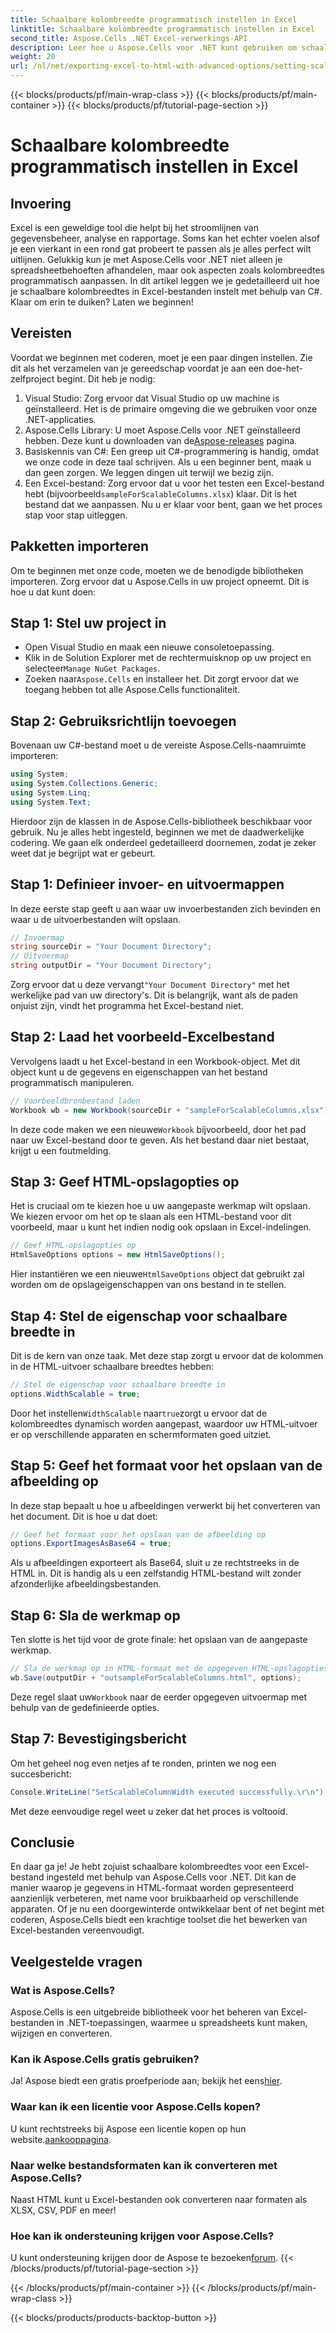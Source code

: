 ```yaml
---
title: Schaalbare kolombreedte programmatisch instellen in Excel
linktitle: Schaalbare kolombreedte programmatisch instellen in Excel
second_title: Aspose.Cells .NET Excel-verwerkings-API
description: Leer hoe u Aspose.Cells voor .NET kunt gebruiken om schaalbare kolombreedtes in Excel-bestanden programmatisch in te stellen. Perfect voor efficiënte gegevenspresentatie.
weight: 20
url: /nl/net/exporting-excel-to-html-with-advanced-options/setting-scalable-column-width/
---
```


{{< blocks/products/pf/main-wrap-class >}}
{{< blocks/products/pf/main-container >}}
{{< blocks/products/pf/tutorial-page-section >}}

# Schaalbare kolombreedte programmatisch instellen in Excel

## Invoering
Excel is een geweldige tool die helpt bij het stroomlijnen van gegevensbeheer, analyse en rapportage. Soms kan het echter voelen alsof je een vierkant in een rond gat probeert te passen als je alles perfect wilt uitlijnen. Gelukkig kun je met Aspose.Cells voor .NET niet alleen je spreadsheetbehoeften afhandelen, maar ook aspecten zoals kolombreedtes programmatisch aanpassen. In dit artikel leggen we je gedetailleerd uit hoe je schaalbare kolombreedtes in Excel-bestanden instelt met behulp van C#. Klaar om erin te duiken? Laten we beginnen!
## Vereisten
Voordat we beginnen met coderen, moet je een paar dingen instellen. Zie dit als het verzamelen van je gereedschap voordat je aan een doe-het-zelfproject begint. Dit heb je nodig:
1. Visual Studio: Zorg ervoor dat Visual Studio op uw machine is geïnstalleerd. Het is de primaire omgeving die we gebruiken voor onze .NET-applicaties.
2.  Aspose.Cells Library: U moet Aspose.Cells voor .NET geïnstalleerd hebben. Deze kunt u downloaden van de[Aspose-releases](https://releases.aspose.com/cells/net/) pagina. 
3. Basiskennis van C#: Een greep uit C#-programmering is handig, omdat we onze code in deze taal schrijven. Als u een beginner bent, maak u dan geen zorgen. We leggen dingen uit terwijl we bezig zijn.
4.  Een Excel-bestand: Zorg ervoor dat u voor het testen een Excel-bestand hebt (bijvoorbeeld`sampleForScalableColumns.xlsx`) klaar. Dit is het bestand dat we aanpassen.
Nu u er klaar voor bent, gaan we het proces stap voor stap uitleggen.
## Pakketten importeren
Om te beginnen met onze code, moeten we de benodigde bibliotheken importeren. Zorg ervoor dat u Aspose.Cells in uw project opneemt. Dit is hoe u dat kunt doen:
## Stap 1: Stel uw project in
- Open Visual Studio en maak een nieuwe consoletoepassing.
-  Klik in de Solution Explorer met de rechtermuisknop op uw project en selecteer`Manage NuGet Packages`.
-  Zoeken naar`Aspose.Cells` en installeer het. Dit zorgt ervoor dat we toegang hebben tot alle Aspose.Cells functionaliteit.
## Stap 2: Gebruiksrichtlijn toevoegen
Bovenaan uw C#-bestand moet u de vereiste Aspose.Cells-naamruimte importeren:
```csharp
using System;
using System.Collections.Generic;
using System.Linq;
using System.Text;
```
Hierdoor zijn de klassen in de Aspose.Cells-bibliotheek beschikbaar voor gebruik.
Nu je alles hebt ingesteld, beginnen we met de daadwerkelijke codering. We gaan elk onderdeel gedetailleerd doornemen, zodat je zeker weet dat je begrijpt wat er gebeurt.
## Stap 1: Definieer invoer- en uitvoermappen
In deze eerste stap geeft u aan waar uw invoerbestanden zich bevinden en waar u de uitvoerbestanden wilt opslaan. 
```csharp
// Invoermap
string sourceDir = "Your Document Directory"; 
// Uitvoermap
string outputDir = "Your Document Directory"; 
```
 Zorg ervoor dat u deze vervangt`"Your Document Directory"` met het werkelijke pad van uw directory's. Dit is belangrijk, want als de paden onjuist zijn, vindt het programma het Excel-bestand niet.
## Stap 2: Laad het voorbeeld-Excelbestand
Vervolgens laadt u het Excel-bestand in een Workbook-object. Met dit object kunt u de gegevens en eigenschappen van het bestand programmatisch manipuleren.
```csharp
// Voorbeeldbronbestand laden
Workbook wb = new Workbook(sourceDir + "sampleForScalableColumns.xlsx");
```
 In deze code maken we een nieuwe`Workbook` bijvoorbeeld, door het pad naar uw Excel-bestand door te geven. Als het bestand daar niet bestaat, krijgt u een foutmelding.
## Stap 3: Geef HTML-opslagopties op
Het is cruciaal om te kiezen hoe u uw aangepaste werkmap wilt opslaan. We kiezen ervoor om het op te slaan als een HTML-bestand voor dit voorbeeld, maar u kunt het indien nodig ook opslaan in Excel-indelingen.
```csharp
// Geef HTML-opslagopties op
HtmlSaveOptions options = new HtmlSaveOptions();
```
 Hier instantiëren we een nieuwe`HtmlSaveOptions` object dat gebruikt zal worden om de opslageigenschappen van ons bestand in te stellen.
## Stap 4: Stel de eigenschap voor schaalbare breedte in
Dit is de kern van onze taak. Met deze stap zorgt u ervoor dat de kolommen in de HTML-uitvoer schaalbare breedtes hebben:
```csharp
// Stel de eigenschap voor schaalbare breedte in
options.WidthScalable = true;
```
 Door het instellen`WidthScalable` naar`true`zorgt u ervoor dat de kolombreedtes dynamisch worden aangepast, waardoor uw HTML-uitvoer er op verschillende apparaten en schermformaten goed uitziet.
## Stap 5: Geef het formaat voor het opslaan van de afbeelding op 
In deze stap bepaalt u hoe u afbeeldingen verwerkt bij het converteren van het document. Dit is hoe u dat doet:
```csharp
// Geef het formaat voor het opslaan van de afbeelding op
options.ExportImagesAsBase64 = true;
```
Als u afbeeldingen exporteert als Base64, sluit u ze rechtstreeks in de HTML in. Dit is handig als u een zelfstandig HTML-bestand wilt zonder afzonderlijke afbeeldingsbestanden.
## Stap 6: Sla de werkmap op 
Ten slotte is het tijd voor de grote finale: het opslaan van de aangepaste werkmap. 
```csharp
// Sla de werkmap op in HTML-formaat met de opgegeven HTML-opslagopties
wb.Save(outputDir + "outsampleForScalableColumns.html", options);
```
 Deze regel slaat uw`Workbook` naar de eerder opgegeven uitvoermap met behulp van de gedefinieerde opties. 
## Stap 7: Bevestigingsbericht
Om het geheel nog even netjes af te ronden, printen we nog een succesbericht:
```csharp
Console.WriteLine("SetScalableColumnWidth executed successfully.\r\n");
```
Met deze eenvoudige regel weet u zeker dat het proces is voltooid.
## Conclusie
En daar ga je! Je hebt zojuist schaalbare kolombreedtes voor een Excel-bestand ingesteld met behulp van Aspose.Cells voor .NET. Dit kan de manier waarop je gegevens in HTML-formaat worden gepresenteerd aanzienlijk verbeteren, met name voor bruikbaarheid op verschillende apparaten. Of je nu een doorgewinterde ontwikkelaar bent of net begint met coderen, Aspose.Cells biedt een krachtige toolset die het bewerken van Excel-bestanden vereenvoudigt.
## Veelgestelde vragen
### Wat is Aspose.Cells?
Aspose.Cells is een uitgebreide bibliotheek voor het beheren van Excel-bestanden in .NET-toepassingen, waarmee u spreadsheets kunt maken, wijzigen en converteren.
### Kan ik Aspose.Cells gratis gebruiken?
 Ja! Aspose biedt een gratis proefperiode aan; bekijk het eens[hier](https://releases.aspose.com/).
### Waar kan ik een licentie voor Aspose.Cells kopen?
 U kunt rechtstreeks bij Aspose een licentie kopen op hun website.[aankooppagina](https://purchase.aspose.com/buy).
### Naar welke bestandsformaten kan ik converteren met Aspose.Cells?
Naast HTML kunt u Excel-bestanden ook converteren naar formaten als XLSX, CSV, PDF en meer!
### Hoe kan ik ondersteuning krijgen voor Aspose.Cells?
 U kunt ondersteuning krijgen door de Aspose te bezoeken[forum](https://forum.aspose.com/c/cells/9).
{{< /blocks/products/pf/tutorial-page-section >}}

{{< /blocks/products/pf/main-container >}}
{{< /blocks/products/pf/main-wrap-class >}}

{{< blocks/products/products-backtop-button >}}
